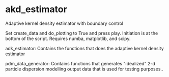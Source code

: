 # akd_estimator
Adaptive kernel density estimator with boundary control

Set create_data and do_plotting to True and press play. Initiation is at the bottom of the script. Requires numba,  matplotlib, and scipy.  

adk_estimator: Contains the functions that does the adaptive kernel density estimator

pdm_data_generator: Contains functions that generates "idealized" 2-d particle dispersion modelling output data that is used for testing purposes..  


